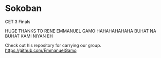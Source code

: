 # Sokoban
CET 3 Finals

HUGE THANKS TO RENE EMMANUEL GAMO HAHAHAHAHAHA BUHAT NA BUHAT KAMI NIYAN EH

Check out his repository for carrying our group. 
https://github.com/EmmanuelGamo
